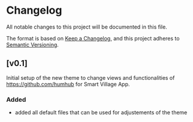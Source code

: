 # Changelog

All notable changes to this project will be documented in this file.

The format is based on [Keep a Changelog](https://keepachangelog.com),
and this project adheres to [Semantic Versioning](https://semver.org/).

## [v0.1]

Initial setup of the new theme to change views and functionalities of https://github.com/humhub for Smart Village App.

### Added

- added all default files that can be used for adjustements of the theme
